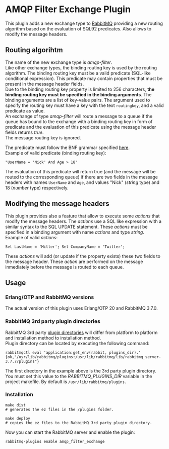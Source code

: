 # AMQP Filter Exchange Plugin

This plugin adds a new exchange type to [RabbitMQ](http://www.rabbitmq.com/) providing a new routing algorithm based on the evaluation of SQL92 predicates. 
Also allows to modify the message headers.

## Routing algorihtm

The name of the new exchange type is _amqp-filter_.     
Like other exchange types, the binding routing key is used by the routing algorithm. 
The binding routing key must be a valid predicate (SQL-like conditional expression). 
This predicate may contain properties that must be present in the message header fields.    
Due to the binding routing key property is limited to 256 characters, **the binding routing key must be specified in the binding arguments**. The binding arguments are a list of key-value pairs. The argument used to specify the routing key must have a key with the text `routingkey`, and a valid predicate as value.    
An exchange of type _amqp-filter_ will route a message to a queue if the queue has bound to the exchange with
a binding routing key in form of predicate and the evaluation of this predicate using the message header fields returns _true_.     
The message routing key is ignored.     

The predicate must follow the BNF grammar specified [here](https://docs.microsoft.com/en-us/azure/service-bus-messaging/service-bus-messaging-sql-filter).      
Example of valid predicate (binding routing key):
```
"UserName = 'Nick' And Age > 18"
```

The evaluation of this predicate will return true (and the message will be routed to the corresponding queue) 
if there are two fields in the message headers with names `UserName` and `Age`, and values "Nick" (_string_ type) and 18 (_number_ type) respectively.

## Modifying the message headers

This plugin provides also a feature that allow to execute some _actions_ that modify the message headers. 
The _actions_ use a SQL like expression with a similar syntax to the SQL UPDATE statement. 
These _actions_ must be specified in a binding argument with name _actions_ and type _string_.        
Example of valid _actions_:
```
Set LastName = 'Miller'; Set CompanyName = 'Twitter';
```
These _actions_ will add (or update if the property exists) these two fields to the message header. 
These _action_ are performed on the message inmediately before the message is routed to each queue. 

## Usage

### Erlang/OTP and RabbitMQ versions

The actual version of this plugin uses Erlang/OTP 20 and RabbitMQ 3.7.0.            

### RabbitMQ 3rd party plugin directories
RabbitMQ 3rd party [plugin directories](https://www.rabbitmq.com/plugins.html#plugin-directories) will differ from platform to platform and installation method to installation method.     
Plugin directory can be located by executing the following command:
```
rabbitmqctl eval 'application:get_env(rabbit, plugins_dir).'
{ok,"/usr/lib/rabbitmq/plugins:/usr/lib/rabbitmq/lib/rabbitmq_server-3.7.7/plugins"}
```
The first directory in the example above is the 3rd party plugin directory. You must set this value to the _RABBITMQ_PLUGINS_DIR_ variable in the project makefile. By default is `/usr/lib/rabbitmq/plugins`.
### Installation

```
make dist 
# generates the ez files in the /plugins folder.

make deploy
# copies the ez files to the RabbitMQ 3rd party plugin directory.
```

Now you can start the RabbitMQ server and enable the plugin:
```
rabbitmq-plugins enable amqp_filter_exchange
```
